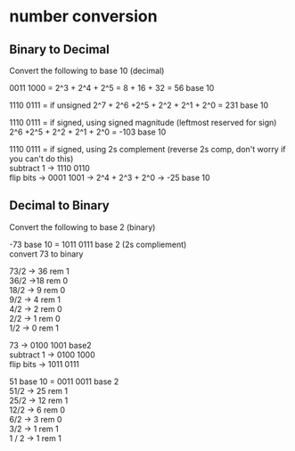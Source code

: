 # number conversion
## Binary  to Decimal
Convert the following to base 10 (decimal)

0011 1000 = 2\^3 + 2\^4 + 2\^5 = 8 + 16 + 32 = 56 base 10

1110 0111 = if unsigned 2\^7 + 2\^6 +2\^5 + 2\^2 + 2\^1 + 2\^0 = 231
base 10

1110 0111 = if signed, using signed magnitude (leftmost reserved for
sign) 2\^6 +2\^5 + 2\^2 + 2\^1 + 2\^0 = -103 base 10

1110 0111 = if signed, using 2s complement (reverse 2s comp, don't worry
if you can't do this)\
subtract 1 -\> 1110 0110\
flip bits -\> 0001 1001 -\> 2\^4 + 2\^3 + 2\^0 -\> -25 base 10

## Decimal to Binary 
Convert the following to base 2 (binary)

-73 base 10 = 1011 0111 base 2 (2s compliement)\
convert 73 to binary

73/2 -\> 36 rem 1\
36/2 -\>18 rem 0\
18/2 -\> 9 rem 0\
9/2 -\> 4 rem 1\
4/2 -\> 2 rem 0\
2/2 -\> 1 rem 0\
1/2 -\> 0 rem 1

73 -\> 0100 1001 base2\
subtract 1 -\> 0100 1000\
flip bits -\> 1011 0111

51 base 10 = 0011 0011 base 2\
51/2 -\> 25 rem 1\
25/2 -\> 12 rem 1\
12/2 -\> 6 rem 0\
6/2 -\> 3 rem 0\
3/2 -\> 1 rem 1\
1 / 2 -\> 1 rem 1
